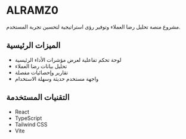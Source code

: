 # ALRAMZ0

مشروع منصة تحليل رضا العملاء وتوفير رؤى استراتيجية لتحسين تجربة المستخدم.

## الميزات الرئيسية

- لوحة تحكم تفاعلية لعرض مؤشرات الأداء الرئيسية
- تحليل بيانات رضا العملاء
- تقارير وإحصائيات مفصلة
- واجهة مستخدم حديثة وسهلة الاستخدام

## التقنيات المستخدمة

- React
- TypeScript
- Tailwind CSS
- Vite
